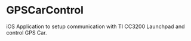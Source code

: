# GPSCarControl
iOS Application to setup communication with TI CC3200 Launchpad and control GPS Car.
